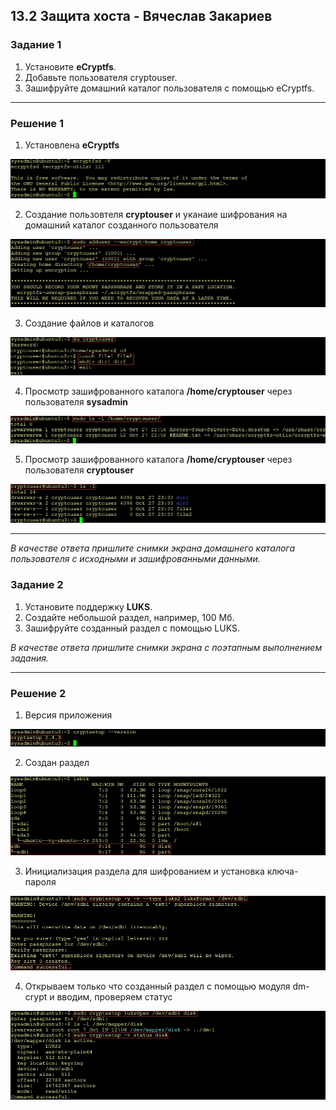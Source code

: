 ## 13.2 Защита хоста - Вячеслав Закариев

### Задание 1

1. Установите **eCryptfs**.
2. Добавьте пользователя cryptouser.
3. Зашифруйте домашний каталог пользователя с помощью eCryptfs.

---

### Решение 1

1. Установлена **eCryptfs**

![ver](https://github.com/SlavaZakariev/netology/blob/4db08df79ce71e6af4807defb4348e5de78b2a23/inf-security/13.2_host-protection/resources/ecrypt_1.1.jpg)

2. Создание пользовтеля **cryptouser** и уканаие шифрования на домашний каталог созданного пользователя

![user](https://github.com/SlavaZakariev/netology/blob/4db08df79ce71e6af4807defb4348e5de78b2a23/inf-security/13.2_host-protection/resources/ecrypt_1.2.jpg)

3. Создание файлов и каталогов

![make](https://github.com/SlavaZakariev/netology/blob/4db08df79ce71e6af4807defb4348e5de78b2a23/inf-security/13.2_host-protection/resources/ecrypt_1.3.jpg)

4. Просмотр зашифрованного каталога **/home/cryptouser** через пользователя **sysadmin**

![sys](https://github.com/SlavaZakariev/netology/blob/4db08df79ce71e6af4807defb4348e5de78b2a23/inf-security/13.2_host-protection/resources/ecrypt_1.4.jpg)

5. Просмотр зашифрованного каталога **/home/cryptouser** через пользователя **cryptouser**

![crypto](https://github.com/SlavaZakariev/netology/blob/4db08df79ce71e6af4807defb4348e5de78b2a23/inf-security/13.2_host-protection/resources/ecrypt_1.5.jpg)


---

*В качестве ответа  пришлите снимки экрана домашнего каталога пользователя с исходными и зашифрованными данными.*  

### Задание 2

1. Установите поддержку **LUKS**.
2. Создайте небольшой раздел, например, 100 Мб.
3. Зашифруйте созданный раздел с помощью LUKS.

*В качестве ответа пришлите снимки экрана с поэтапным выполнением задания.*

---

### Решение 2

1. Версия приложения

![ver](https://github.com/SlavaZakariev/netology/blob/d69cce421634f8230da17a9e766cbb40011859f7/inf-security/13.2_host-protection/resources/luks_1.1.jpg)

2. Создан раздел

![sdb](https://github.com/SlavaZakariev/netology/blob/d69cce421634f8230da17a9e766cbb40011859f7/inf-security/13.2_host-protection/resources/luks_1.2.jpg)

3. Инициализация раздела для шифрованием и установка ключа-пароля

![sdb](https://github.com/SlavaZakariev/netology/blob/d69cce421634f8230da17a9e766cbb40011859f7/inf-security/13.2_host-protection/resources/luks_1.3.jpg)

4. Открываем только что созданный раздел с помощью модуля dm-crypt и вводим, проверяем статус

![sdb](https://github.com/SlavaZakariev/netology/blob/d69cce421634f8230da17a9e766cbb40011859f7/inf-security/13.2_host-protection/resources/luks_1.4.jpg)







